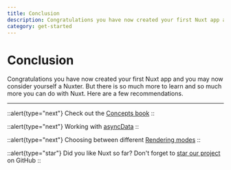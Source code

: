 ```yaml
---
title: Conclusion
description: Congratulations you have now created your first Nuxt app and you may now consider yourself a Nuxter. But there is so much more to learn and so much more you can do with Nuxt. Here are a few recommendations.
category: get-started
---
```


# Conclusion

Congratulations you have now created your first Nuxt app and you may now consider yourself a Nuxter. But there is so much more to learn and so much more you can do with Nuxt. Here are a few recommendations.

---

::alert{type="next"}
Check out the [Concepts book](/docs/concepts/views)
::

::alert{type="next"}
Working with [asyncData](/docs/features/data-fetching#async-data)
::

::alert{type="next"}
Choosing between different [Rendering modes](/docs/features/rendering-modes)
::

::alert{type="star"}
Did you like Nuxt so far? Don't forget to [star our project](https://github.com/nuxt/nuxt.js) on GitHub
::
